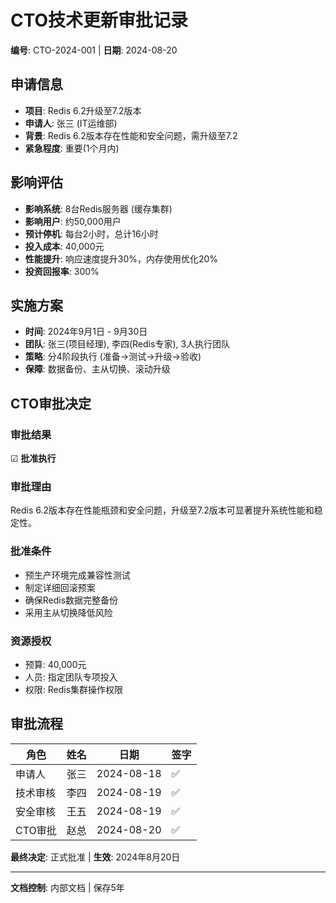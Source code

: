 # CTO技术更新审批记录
**编号**: CTO-2024-001 | **日期**: 2024-08-20

## 申请信息
- **项目**: Redis 6.2升级至7.2版本
- **申请人**: 张三 (IT运维部)
- **背景**: Redis 6.2版本存在性能和安全问题，需升级至7.2
- **紧急程度**: 重要(1个月内)

## 影响评估
- **影响系统**: 8台Redis服务器 (缓存集群)
- **影响用户**: 约50,000用户
- **预计停机**: 每台2小时，总计16小时
- **投入成本**: 40,000元
- **性能提升**: 响应速度提升30%，内存使用优化20%
- **投资回报率**: 300%

## 实施方案
- **时间**: 2024年9月1日 - 9月30日
- **团队**: 张三(项目经理), 李四(Redis专家), 3人执行团队
- **策略**: 分4阶段执行 (准备→测试→升级→验收)
- **保障**: 数据备份、主从切换、滚动升级

## CTO审批决定

### 审批结果
☑ **批准执行**

### 审批理由
Redis 6.2版本存在性能瓶颈和安全问题，升级至7.2版本可显著提升系统性能和稳定性。

### 批准条件
- 预生产环境完成兼容性测试
- 制定详细回滚预案
- 确保Redis数据完整备份
- 采用主从切换降低风险

### 资源授权
- 预算: 40,000元
- 人员: 指定团队专项投入
- 权限: Redis集群操作权限

## 审批流程
| 角色 | 姓名 | 日期 | 签字 |
|------|------|------|------|
| 申请人 | 张三 | 2024-08-18 | ✅ |
| 技术审核 | 李四 | 2024-08-19 | ✅ |
| 安全审核 | 王五 | 2024-08-19 | ✅ |
| CTO审批 | 赵总 | 2024-08-20 | ✅ |

**最终决定**: 正式批准 | **生效**: 2024年8月20日

---
**文档控制**: 内部文档 | 保存5年
